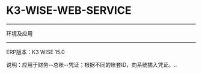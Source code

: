 # K3-WISE-WEB-SERVICE

----

环境及应用

----

ERP版本：K3 WISE 15.0

说明：应用于财务--总账--凭证；根据不同的账套ID，向系统插入凭证。..
